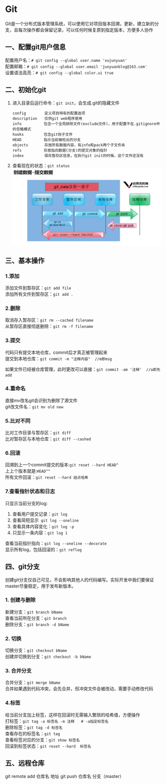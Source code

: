 # Git  
Git是一个分布式版本管理系统，可以使用它对项目版本回溯，更新，建立新的分支，且每次操作都会保留记录，可以任何时候复原到指定版本，方便多人协作  
## 一、配置git用户信息  
配置用户名：`# git config --global user.name 'xujunyuan'`  
配置邮箱：`# git config --global user.email 'junyuanblog@163.com'`  
设置语法高亮：`# git config --global color.ui true`  
## 二、初始化git  
1. 进入目录后运行命令：`git init`，会生成.git的隐藏文件  
   ```
   config　     　定义项目特有的配置选项
   description　　仅供git web程序使用
   info          包含一个全局排除文件(exclude文件)，用于配置不在.gitignore中的忽略模式
   hooks         包含git钩子文件
   HEAD          指示当前被检出的分支
   objects　　    存放所有数据内容，有info和pack两个子文件夹
   refs          存放指向数据(分支)的提交对象的指针
   index　      　保存暂存区信息，在执行git init的时候，这个文件还没有
   ```
2. 查看现在的状态：`git status`  
   ![](1.jpg)  
## 三、基本操作  
### 1.添加  
添加文件到暂存区：`git add file`  
添加所有文件到暂存区：`git add .`  
### 2.删除  
取消存入暂存区：`git rm --cached filename`  
从暂存区直接彻底删除：`git rm -f filename`  
### 3.提交  
代码只有提交本地仓库，commit后才真正被管理起来  
提交到本地仓库：`git commit -m "注释内容"  //m即msg`  

如果文件已经被仓库管理，此时更改可以直接：`git commit -am '注释'  //a即先add`
### 4.重命名  
直接mv改名git会识别为删除了源文件  
git改文件名：`git mv old new`  
### 5.比对不同  
比对工作目录与暂存区：`git diff`  
比对暂存区与本地仓库：`git diff --cashed`  
### 6.回滚  
回溯到上一个commit提交的版本:`git reset --hard HEAD^`  
上上个版本就是:`HEAD^^`  
所有文件回滚：`git reset --hard 结点哈希`
### 7.查看指针状态和日志  
只显示当前分支的log:
   1. 查看用户提交记录：`git log `  
   2. 查看简短显示` git log --oneline`  
   3. 查看具体内容变化：`git log -p`  
   4. 只显示一条内容：`git log 1`  
   
查看当前指针指向：`git log --oneline --decorate`  
显示所有log，包括回滚的：`git reflog`  
## 四、git分支  
创建git分支仅自己可见，不会影响其他人的代码编写。实际开发中我们要保证master尽量稳定，用于发布新版本。  
### 1. 创建与删除  
新建分支：`git branch bName`  
查看当前所在分支：`git branch`  
删除分支：`git branch -d bName`  
### 2. 切换  
切换分支：`git checkout bName`  
创建并切换到分支：`git checkout -b bName`  
### 3. 合并分支  
合并分支：`git merge bName`  
合并如果遇到代码冲突，会先合并，但冲突文件会被改动，需要手动修改代码  
### 4.标签  
给当前分支加上标签，这样在回滚时无需输入繁琐的哈希值，方便操作  
打标签：`git tag -a 标签名 -m 注释   # -a指定标签名`  
删除标签：`git tag -d 标签名`  
查看存在的标签名：`git tag`  
查看标签对应的分支：`git show 标签名`  
回滚到标签状态：`git reset --hard  标签名` 
## 五、远程仓库  
git remote add 仓库名 地址
git push 仓库名 分支（master）
